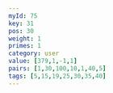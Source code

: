 ```yaml
---
myId: 75
key: 31
pos: 30
weight: 1
primes: 1
category: user
value: [379,1,-1,1]
pairs: [1,30,100,10,1,40,5]
tags: [5,15,19,25,30,35,40]
---
```

